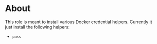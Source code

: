 # About
This role is meant to install various Docker credential helpers. Currently it
just install the following helpers:

* `pass`
